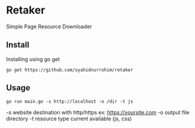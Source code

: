 # Retaker
Simple Page Resource Downloader
## Install
Installing using go get
```
go get https://github.com/syahidnurrohim/retaker
```
## Usage
```
go run main.go -s http://localhost -o /dir -t js
```
-s website destination with http/https ex: https://yoursite.com
-o output file directory
-t resource type current available (js, css)
